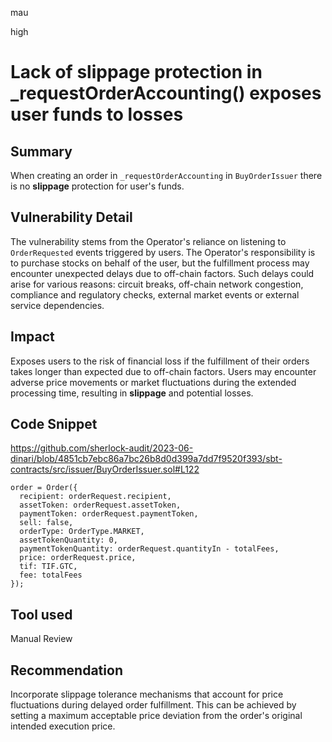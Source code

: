 mau

high

# Lack of slippage protection in _requestOrderAccounting() exposes user funds to losses

## Summary

When creating an order  in `_requestOrderAccounting` in `BuyOrderIssuer` there is no **slippage** protection for user's funds. 

## Vulnerability Detail

The vulnerability stems from the Operator's reliance on listening to `OrderRequested` events triggered by users. The Operator's responsibility is to purchase stocks on behalf of the user, but the fulfillment process may encounter unexpected delays due to off-chain factors. Such delays could arise for various reasons: circuit breaks, off-chain network congestion, compliance and regulatory checks, external market events or external service dependencies.

## Impact

Exposes users to the risk of financial loss if the fulfillment of their orders takes longer than expected due to off-chain factors. Users may encounter adverse price movements or market fluctuations during the extended processing time, resulting in **slippage** and potential losses.

## Code Snippet

https://github.com/sherlock-audit/2023-06-dinari/blob/4851cb7ebc86a7bc26b8d0d399a7dd7f9520f393/sbt-contracts/src/issuer/BuyOrderIssuer.sol#L122

```solidity
order = Order({           
  recipient: orderRequest.recipient,
  assetToken: orderRequest.assetToken,
  paymentToken: orderRequest.paymentToken,
  sell: false,
  orderType: OrderType.MARKET, 
  assetTokenQuantity: 0,
  paymentTokenQuantity: orderRequest.quantityIn - totalFees,
  price: orderRequest.price,
  tif: TIF.GTC,
  fee: totalFees
});
```

## Tool used

Manual Review

## Recommendation

Incorporate slippage tolerance mechanisms that account for price fluctuations during delayed order fulfillment. This can be achieved by setting a maximum acceptable price deviation from the order's original intended execution price.